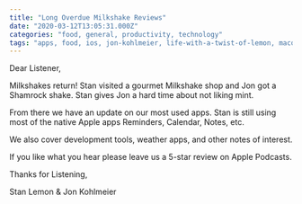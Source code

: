 ```yaml
---
title: "Long Overdue Milkshake Reviews"
date: "2020-03-12T13:05:31.000Z"
categories: "food, general, productivity, technology"
tags: "apps, food, ios, jon-kohlmeier, life-with-a-twist-of-lemon, macos, milkshake, milkshakes, mint, stan-lemon"
---
```


Dear Listener,

Milkshakes return! Stan visited a gourmet Milkshake shop and Jon got a Shamrock shake. Stan gives Jon a hard time about not liking mint.

From there we have an update on our most used apps. Stan is still using most of the native Apple apps Reminders, Calendar, Notes, etc.

We also cover development tools, weather apps, and other notes of interest.

If you like what you hear please leave us a 5-star review on Apple Podcasts.

Thanks for Listening,

Stan Lemon & Jon Kohlmeier
